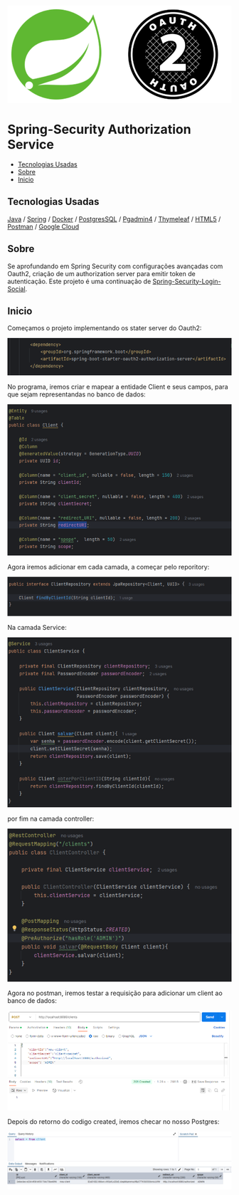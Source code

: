 ![imagem local](/imagem_readme/logo.png)



# Spring-Security Authorization Service

  - [Tecnologias Usadas](#Tecnologias-Usadas)
  - [Sobre](#Sobre)
  - [Inicio](#Inicio)
    

  
## Tecnologias Usadas

[Java](https://www.java.com/pt-BR/) / [Spring](https://spring.io/projects/spring-boot) / [Docker](https://www.docker.com/) / [PostgresSQL](https://www.postgresql.org/) / [Pgadmin4](https://www.pgadmin.org/download/pgadmin-4-windows/) / [Thymeleaf](https://www.thymeleaf.org/) / [HTML5](https://pt.wikipedia.org/wiki/HTML5)
 / [Postman](https://www.postman.com/) / [Google Cloud](https://cloud.google.com/?hl=pt-BR)

 ## Sobre


 Se aprofundando em Spring Security com configurações avançadas com Oauth2, criação de um authorization server para emitir token de autenticação. Este projeto é uma continuação de [Spring-Security-Login-Social](https://github.com/Hugoftf/Spring-Security-Login-Social).


 ## Inicio


Começamos o projeto implementando os stater server do Oauth2:


![imagem local](imagem_readme/starter-oauth2-authorization-server.png)


No programa, iremos criar e mapear a entidade Client e seus campos, para que sejam representandas no banco de dados:


![imagem local](imagem_readme/entidade/classe_Client.png)



Agora iremos adicionar em cada camada, a começar pelo reporitory:


![imagem local](imagem_readme/repository/interface_ClientRepository.png)


Na camada Service:


![imagem local](imagem_readme/service/classe_ClientService.png)



por fim na camada controller:


![imagem local](imagem_readme/controller/classe_ClientController.png)



Agora no postman, iremos testar a requisição para adicionar um client ao banco de dados:


![imagem local](imagem_readme/postman/retornos_client1.png)



Depois do retorno do codigo created, iremos checar no nosso Postgres:


![imagem local](imagem_readme/Postgre/retornos_client1.png)









